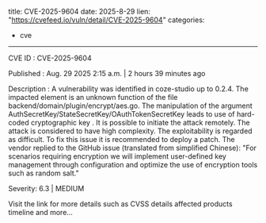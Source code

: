  
title: CVE-2025-9604
date: 2025-8-29
lien: "https://cvefeed.io/vuln/detail/CVE-2025-9604"
categories:
  - cve
---

CVE ID : CVE-2025-9604

Published :  Aug. 29
2025
2:15 a.m. | 2 hours
39 minutes ago

Description : A vulnerability was identified in coze-studio up to 0.2.4. The impacted element is an unknown function of the file backend/domain/plugin/encrypt/aes.go. The manipulation of the argument AuthSecretKey/StateSecretKey/OAuthTokenSecretKey leads to use of hard-coded cryptographic key . It is possible to initiate the attack remotely. The attack is considered to have high complexity. The exploitability is regarded as difficult. To fix this issue
it is recommended to deploy a patch. The vendor replied to the GitHub issue (translated from simplified Chinese): "For scenarios requiring encryption
we will implement user-defined key management through configuration and optimize the use of encryption tools
such as random salt."

Severity: 6.3 | MEDIUM

Visit the link for more details
such as CVSS details
affected products
timeline
and more...
